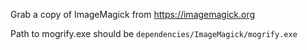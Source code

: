 Grab a copy of ImageMagick from https://imagemagick.org

Path to mogrify.exe should be `dependencies/ImageMagick/mogrify.exe`
